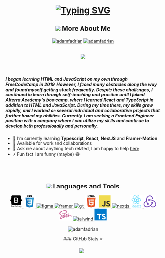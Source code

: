 
 <h1 align="center"><a href="https://git.io/typing-svg"><img src="https://readme-typing-svg.demolab.com?font=Fira+Code&pause=1000&width=435&lines=I'm+a+Front-End+Developer" alt="Typing SVG" /></a></h1>
<h2 align="center" ><img src="https://media.giphy.com/media/4mdWQOVTp2LutMqJKV/giphy.gif" witdh="50" height="50"/> <b> More About Me </b></h2>

<p align="center">
<a href="https://linkedin.com/in/adam-fadrian-311000227/" target="blank"><img align="center" src="https://raw.githubusercontent.com/rahuldkjain/github-profile-readme-generator/master/src/images/icons/Social/linked-in-alt.svg" alt="adamfadrian" height="30" width="40" /></a>
<a href="https://instagram.com/adamfadrian" target="blank"><img align="center" src="https://raw.githubusercontent.com/rahuldkjain/github-profile-readme-generator/master/src/images/icons/Social/instagram.svg" alt="adamfadrian" height="30" width="40" /></a>
</p>
<h2 align="center"><img src="https://komarev.com/ghpvc/?username=adamfadrian&&style=flat-square" align="center" /></h2>
</br>
<h5 align="left">I began learning HTML and JavaScript on my own through FreeCodeCamp in 2019. However, I faced many obstacles along the way and found myself getting stuck frequently. Despite these challenges, I continued to learn through self-teaching and practice until I joined Alterra Academy's bootcamp. where I learned React and TypeScript in addition to HTML and JavaScript. During my time there, my skills grew rapidly, and I worked on several individual and collaborative projects that further honed my abilities. Currently, I am seeking a Frontend Engineer position with a company where I can utilize my skills and continue to develop both professionally and personally.</h5>

- 🌱 I’m currently learning <b>Typescript</b>, <b>React</b>, <b>NextJS</b> and <b>Framer-Motion</b> 
- 👯 Available for work and collaborations
- 💬 Ask me about anything tech related, I am happy to help [here](adamfadrian12@gmail.com)
- ⚡ Fun fact I am funny (maybe) 😅
</br>

</br>
<h2 align="center"><img src="https://media.giphy.com/media/Kfl09udXYhbjajJwEt/giphy.gif" witdh="50" height="50"/> <b>Languages and Tools</b></h2>
<p align="center"> <a href="https://getbootstrap.com" target="_blank" rel="noreferrer"> <img src="https://raw.githubusercontent.com/devicons/devicon/master/icons/bootstrap/bootstrap-plain-wordmark.svg" alt="bootstrap" width="40" height="40"/> </a> <a href="https://www.w3schools.com/css/" target="_blank" rel="noreferrer"> <img src="https://raw.githubusercontent.com/devicons/devicon/master/icons/css3/css3-original-wordmark.svg" alt="css3" width="40" height="40"/> </a> <a href="https://www.figma.com/" target="_blank" rel="noreferrer"> <img src="https://www.vectorlogo.zone/logos/figma/figma-icon.svg" alt="figma" width="40" height="40"/> </a> <a href="https://www.framer.com/" target="_blank" rel="noreferrer"> <img src="https://www.vectorlogo.zone/logos/framer/framer-icon.svg" alt="framer" width="40" height="40"/> </a> <a href="https://git-scm.com/" target="_blank" rel="noreferrer"> <img src="https://www.vectorlogo.zone/logos/git-scm/git-scm-icon.svg" alt="git" width="40" height="40"/> </a> <a href="https://www.w3.org/html/" target="_blank" rel="noreferrer"> <img src="https://raw.githubusercontent.com/devicons/devicon/master/icons/html5/html5-original-wordmark.svg" alt="html5" width="40" height="40"/> </a> <a href="https://developer.mozilla.org/en-US/docs/Web/JavaScript" target="_blank" rel="noreferrer"> <img src="https://raw.githubusercontent.com/devicons/devicon/master/icons/javascript/javascript-original.svg" alt="javascript" width="40" height="40"/> </a> <a href="https://nextjs.org/" target="_blank" rel="noreferrer"> <img src="https://cdn.worldvectorlogo.com/logos/nextjs-2.svg" alt="nextjs" width="40" height="40"/> </a> <a href="https://reactjs.org/" target="_blank" rel="noreferrer"> <img src="https://raw.githubusercontent.com/devicons/devicon/master/icons/react/react-original-wordmark.svg" alt="react" width="40" height="40"/> </a> <a href="https://redux.js.org" target="_blank" rel="noreferrer"> <img src="https://raw.githubusercontent.com/devicons/devicon/master/icons/redux/redux-original.svg" alt="redux" width="40" height="40"/> </a> <a href="https://sass-lang.com" target="_blank" rel="noreferrer"> <img src="https://raw.githubusercontent.com/devicons/devicon/master/icons/sass/sass-original.svg" alt="sass" width="40" height="40"/> </a> <a href="https://tailwindcss.com/" target="_blank" rel="noreferrer"> <img src="https://www.vectorlogo.zone/logos/tailwindcss/tailwindcss-icon.svg" alt="tailwind" width="40" height="40"/> </a> <a href="https://www.typescriptlang.org/" target="_blank" rel="noreferrer"> <img src="https://raw.githubusercontent.com/devicons/devicon/master/icons/typescript/typescript-original.svg" alt="typescript" width="40" height="40"/> </a> </p>

<div align="center"><p><img align="center" src="https://github-readme-stats.vercel.app/api/top-langs?username=adamfadrian&show_icons=true&locale=en&layout=compact" alt="adamfadrian" /></p>### GitHub Stats ⭐<p><img src="https://github-stats-tkiw.vercel.app/api?username=adamfadrian&show_icons=true&count_private=true" align="center" style="margin-right: 10px;" /></p></div>

</br>





